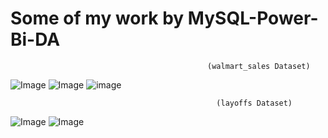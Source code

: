# Some of my work by MySQL-Power-Bi-DA

                                                (walmart_sales Dataset)
![Image](https://github.com/user-attachments/assets/a3963d65-49d4-4973-ad92-3f74a6320d54)
![Image](https://github.com/user-attachments/assets/d1c84d2f-95ab-4dbc-9937-5ac49c100d69)
![image](https://github.com/user-attachments/assets/5711200a-76b0-41d9-a76a-d606ad85b62f)


                                                  (layoffs Dataset)
![Image](https://github.com/user-attachments/assets/d1cc16cd-521f-49e7-93ec-47d746a406f8)
![Image](https://github.com/user-attachments/assets/101bdd22-fd18-4003-a4ae-1fe456d277e8)
